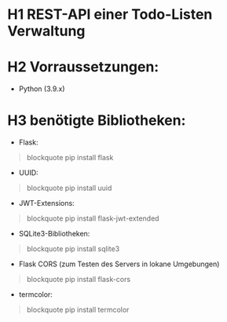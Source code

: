 # H1 REST-API einer Todo-Listen Verwaltung
# H2 Vorraussetzungen:
- Python (3.9.x) 
# H3 benötigte Bibliotheken:
- Flask: 
> blockquote pip install flask

- UUID:
> blockquote pip install uuid

- JWT-Extensions:
> blockquote pip install flask-jwt-extended

- SQLite3-Bibliotheken:
> blockquote  pip install sqlite3

- Flask CORS (zum Testen des Servers in lokane Umgebungen)
> blockquote pip install flask-cors

- termcolor:
> blockquote pip install termcolor
